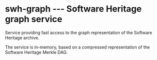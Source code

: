 swh-graph --- Software Heritage graph service
=============================================

Service providing fast access to the graph representation of the Software
Heritage archive.

The service is in-memory, based on a compressed representation of the Software
Heritage Merkle DAG.
